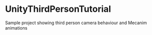 UnityThirdPersonTutorial
========================

Sample project showing third person camera behaviour and Mecanim animations
